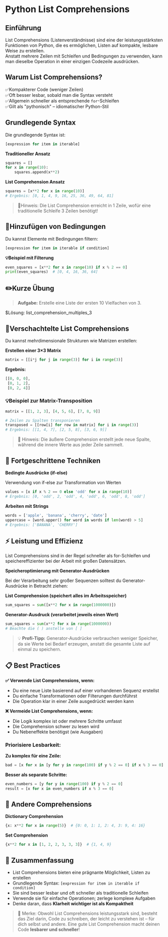 
# Python List Comprehensions

## Einführung

List Comprehensions (Listenverständnisse) sind eine der leistungsstärksten Funktionen von Python, die es ermöglichen, Listen auf kompakte, lesbare Weise zu erstellen.  
Anstatt mehrere Zeilen mit Schleifen und Bedingungen zu verwenden, kann man dieselbe Operation in einer einzigen Codezeile ausdrücken.

## Warum List Comprehensions?

✅Kompakterer Code (weniger Zeilen)  
✅Oft besser lesbar, sobald man die Syntax versteht  
✅Allgemein schneller als entsprechende `for`-Schleifen  
✅Gilt als "pythonisch" – idiomatischer Python-Stil  

## Grundlegende Syntax

Die grundlegende Syntax ist:

```python
[expression for item in iterable]
```

**Traditioneller Ansatz**

```python
squares = []
for x in range(10):
    squares.append(x**2)
```

**List Comprehension Ansatz**

```python
squares = [x**2 for x in range(10)]
# Ergebnis: [0, 1, 4, 9, 16, 25, 36, 49, 64, 81]
```

> 📝Hinweis: Die List Comprehension erreicht in 1 Zeile, wofür eine traditionelle Schleife 3 Zeilen benötigt!

## 🧮Hinzufügen von Bedingungen

Du kannst Elemente mit Bedingungen filtern:

```python
[expression for item in iterable if condition]
```

**💡Beispiel mit Filterung**

```python
even_squares = [x**2 for x in range(10) if x % 2 == 0]
print(even_squares)  # [0, 4, 16, 36, 64]
```

## ✏️Kurze Übung

> **Aufgabe:** Erstelle eine Liste der ersten 10 Vielfachen von 3.

$Lösung: list_comprehension_multiples_3
## 🧩Verschachtelte List Comprehensions

Du kannst mehrdimensionale Strukturen wie Matrizen erstellen:

**Erstellen einer 3×3 Matrix**

```python
matrix = [[i*j for j in range(3)] for i in range(3)]
```

**Ergebnis:**

```python
[[0, 0, 0], 
 [0, 1, 2], 
 [0, 2, 4]]
```

### 💡Beispiel zur Matrix-Transposition

```python
matrix = [[1, 2, 3], [4, 5, 6], [7, 8, 9]]

# Zeilen zu Spalten transponieren
transposed = [[row[i] for row in matrix] for i in range(3)]
# Ergebnis: [[1, 4, 7], [2, 5, 8], [3, 6, 9]]
```

> 📝 Hinweis: Die äußere Comprehension erstellt jede neue Spalte, während die innere Werte aus jeder Zeile sammelt.

## 🚀 Fortgeschrittene Techniken

**Bedingte Ausdrücke (if-else)**

Verwendung von if-else zur Transformation von Werten

```python
values = [x if x % 2 == 0 else 'odd' for x in range(10)]
# Ergebnis: [0, 'odd', 2, 'odd', 4, 'odd', 6, 'odd', 8, 'odd']
```

**Arbeiten mit Strings**

```python
words = ['apple', 'banana', 'cherry', 'date']
uppercase = [word.upper() for word in words if len(word) > 5]
# Ergebnis: ['BANANA', 'CHERRY']
```

## ⚡ Leistung und Effizienz

List Comprehensions sind in der Regel schneller als for-Schleifen und speichereffizienter bei der Arbeit mit großen Datensätzen.

**Speicheroptimierung mit Generator-Ausdrücken**

Bei der Verarbeitung sehr großer Sequenzen solltest du Generator-Ausdrücke in Betracht ziehen:

**List Comprehension (speichert alles im Arbeitsspeicher)**

```python
sum_squares = sum([x**2 for x in range(1000000)])
```

**Generator-Ausdruck (verarbeitet jeweils einen Wert)**

```python
sum_squares = sum(x**2 for x in range(1000000))
# Beachte die ( ) anstelle von [ ]
```

> 💡 **Profi-Tipp:** Generator-Ausdrücke verbrauchen weniger Speicher, da sie Werte bei Bedarf erzeugen, anstatt die gesamte Liste auf einmal zu speichern.

## 📋 Best Practices

**✅ Verwende List Comprehensions, wenn:**

- Du eine neue Liste basierend auf einer vorhandenen Sequenz erstellst  
- Du einfache Transformationen oder Filterungen durchführst  
- Die Operation klar in einer Zeile ausgedrückt werden kann  

**❌ Vermeide List Comprehensions, wenn:**

- Die Logik komplex ist oder mehrere Schritte umfasst  
- Die Comprehension schwer zu lesen wird  
- Du Nebeneffekte benötigst (wie Ausgaben)  

### Priorisiere Lesbarkeit:

**Zu komplex für eine Zeile:**

```python
bad = [x for x in [y for y in range(100) if y % 2 == 0] if x % 3 == 0]
```

**Besser als separate Schritte:**

```python
even_numbers = [y for y in range(100) if y % 2 == 0]
result = [x for x in even_numbers if x % 3 == 0]
```

## 🔄 Andere Comprehensions

**Dictionary Comprehension**

```python
{x: x**2 for x in range(5)}  # {0: 0, 1: 1, 2: 4, 3: 9, 4: 16}
```

**Set Comprehension**

```python
{x**2 for x in [1, 2, 2, 3, 3, 3]}  # {1, 4, 9}
```

## 📝 Zusammenfassung

- List Comprehensions bieten eine prägnante Möglichkeit, Listen zu erstellen  
- Grundlegende Syntax: `[expression for item in iterable if condition]`  
- Sie sind besser lesbar und oft schneller als traditionelle Schleifen  
- Verwende sie für einfache Operationen; zerlege komplexe Aufgaben  
- Denke daran, dass **Klarheit wichtiger ist als Kompaktheit**

>  🌟 Merke: Obwohl List Comprehensions leistungsstark sind, besteht das Ziel darin, Code zu schreiben, der leicht zu verstehen ist – für dich selbst und andere. Eine gute List Comprehension macht deinen Code **lesbarer und schneller**!
